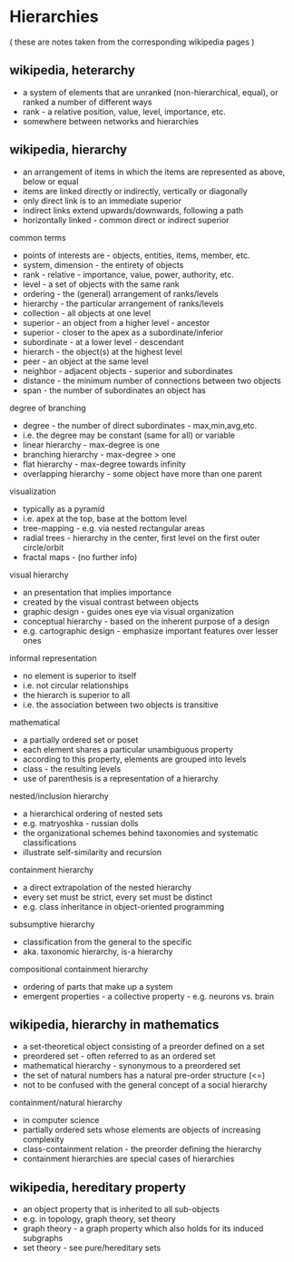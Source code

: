 
<!-- ======================================================================= -->
# Hierarchies

( these are notes taken from the corresponding wikipedia pages )

<!-- ======================================================================= -->
## wikipedia, heterarchy

* a system of elements that are unranked (non-hierarchical, equal),
  or ranked a number of different ways
* rank - a relative position, value, level, importance, etc.
* somewhere between networks and hierarchies

<!-- ======================================================================= -->
## wikipedia, hierarchy

* an arrangement of items in which the items are
  represented as above, below or equal
* items are linked directly or indirectly, vertically or diagonally
* only direct link is to an immediate superior
* indirect links extend upwards/downwards, following a path
* horizontally linked - common direct or indirect superior

common terms

* points of interests are - objects, entities, items, member, etc.
* system, dimension - the entirety of objects
* rank - relative - importance, value, power, authority, etc.
* level - a set of objects with the same rank
* ordering - the (general) arrangement of ranks/levels
* hierarchy - the particular arrangement of ranks/levels
* collection - all objects at one level
* superior - an object from a higher level - ancestor
* superior - closer to the apex as a subordinate/inferior
* subordinate - at a lower level - descendant
* hierarch - the object(s) at the highest level
* peer - an object at the same level
* neighbor - adjacent objects - superior and subordinates
* distance - the minimum number of connections between two objects
* span - the number of subordinates an object has

degree of branching

* degree - the number of direct subordinates - max,min,avg,etc.
* i.e. the degree may be constant (same for all) or variable
* linear hierarchy - max-degree is one
* branching hierarchy - max-degree > one
* flat hierarchy - max-degree towards infinity
* overlapping hierarchy - some object have more than one parent

visualization

* typically as a pyramid
* i.e. apex at the top, base at the bottom level
* tree-mapping - e.g. via nested rectangular areas
* radial trees - hierarchy in the center,
  first level on the first outer circle/orbit
* fractal maps - (no further info)

visual hierarchy

* an presentation that implies importance
* created by the visual contrast between objects
* graphic design - guides ones eye via visual organization
* conceptual hierarchy - based on the inherent purpose of a design
* e.g. cartographic design - emphasize important features over lesser ones

informal representation

* no element is superior to itself
* i.e. not circular relationships
* the hierarch is superior to all
* i.e. the association between two objects is transitive

mathematical

* a partially ordered set or poset
* each element shares a particular unambiguous property
* according to this property, elements are grouped into levels
* class - the resulting levels
* use of parenthesis is a representation of a hierarchy

nested/inclusion hierarchy

* a hierarchical ordering of nested sets
* e.g. matryoshka - russian dolls
* the organizational schemes behind taxonomies and systematic classifications
* illustrate self-similarity and recursion

containment hierarchy

* a direct extrapolation of the nested hierarchy
* every set must be strict, every set must be distinct
* e.g. class inheritance in object-oriented programming

subsumptive hierarchy

* classification from the general to the specific
* aka. taxonomic hierarchy, is-a hierarchy

compositional containment hierarchy

* ordering of parts that make up a system
* emergent properties - a collective property - e.g. neurons vs. brain

<!-- ======================================================================= -->
## wikipedia, hierarchy in mathematics

* a set-theoretical object consisting of a preorder defined on a set
* preordered set - often referred to as an ordered set
* mathematical hierarchy - synonymous to a preordered set
* the set of natural numbers has a natural pre-order structure (<=)
* not to be confused with the general concept of a social hierarchy

containment/natural hierarchy

* in computer science
* partially ordered sets whose elements are objects of increasing complexity
* class-containment relation - the preorder defining the hierarchy
* containment hierarchies are special cases of hierarchies

<!-- ======================================================================= -->
## wikipedia, hereditary property

* an object property that is inherited to all sub-objects
* e.g. in topology, graph theory, set theory
* graph theory - a graph property which also holds for its induced subgraphs
* set theory - see pure/hereditary sets
